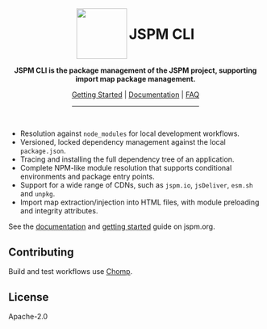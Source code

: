 <div align="center">
  <img style="display: inline-block; width: 100px; vertical-align: middle; margin-top: -1em;" src="https://jspm.org/jspm.png"/>
  <h1 style="display: inline-block">JSPM CLI</h1>
<p><strong>JSPM CLI is the package management of the JSPM project, supporting import map package management.</strong></p>
<a href="https://jspm.org/docs/getting-started">Getting Started</a> | <a href="https://jspm.org/docs/jspm">Documentation</a> | <a href="https://jspm.org/faq">FAQ</a>
<br />
<hr style="width:50%"/>
</div>
<br />

* Resolution against `node_modules` for local development workflows.
* Versioned, locked dependency management against the local `package.json`.
* Tracing and installing the full dependency tree of an application.
* Complete NPM-like module resolution that supports conditional environments and package entry points.
* Support for a wide range of CDNs, such as `jspm.io`, `jsDeliver`, `esm.sh` and `unpkg`.
* Import map extraction/injection into HTML files, with module preloading and integrity attributes.

See the [documentation](https://jspm.org/docs/jspm) and [getting started](https://jspm.org/docs/getting-started) guide on jspm.org.

## Contributing

Build and test workflows use [Chomp](https://chompbuild.com).

## License

Apache-2.0
